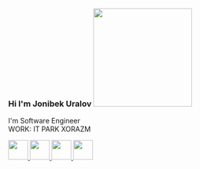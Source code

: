 ### Hi I'm Jonibek Uralov <img src="https://media0.giphy.com/media/TFPdmm3rdzeZ0kP3zG/giphy.webp?cid=790b7611cw75ix3s3jj9swjweg0grcp6k1r851guk05qvcuw&ep=v1_gifs_search&rid=giphy.webp&ct=g" width="200px">

I'm Software Engineer <br>
WORK: IT PARK XORAZM 

<a href="https://www.youtube.com/@jonibek_dev"> 
 <img src="https://cdn-icons-png.flaticon.com/256/1384/1384060.png" width="40px">
</a> 
<a href="https://www.linkedin.com/in/jonibekuralov/">
 <img src="https://cdn1.iconfinder.com/data/icons/logotypes/32/circle-linkedin-512.png" width="40px">
</a> 
<a href="https://t.me/jonibek_devv">
 <img src="https://upload.wikimedia.org/wikipedia/commons/thumb/8/82/Telegram_logo.svg/2048px-Telegram_logo.svg.png" width="40px">
</a> 
<a href="https://www.instagram.com/jonibek.dev">
 <img src="https://upload.wikimedia.org/wikipedia/commons/thumb/a/a5/Instagram_icon.png/768px-Instagram_icon.png" width="40px">
</a>
